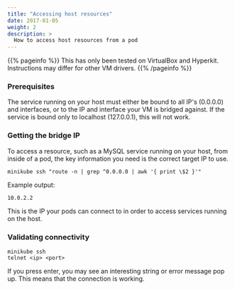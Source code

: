 ```yaml
---
title: "Accessing host resources"
date: 2017-01-05
weight: 2
description: >
  How to access host resources from a pod
---
```


{{% pageinfo %}}
This has only been tested on VirtualBox and Hyperkit. Instructions may differ for other VM drivers.
{{% /pageinfo %}}

### Prerequisites

The service running on your host must either be bound to all IP's (0.0.0.0) and interfaces, or to the IP and interface your VM is bridged against. If the service is bound only to localhost (127.0.0.1), this will not work.

### Getting the bridge IP

To access a resource, such as a MySQL service running on your host, from inside of a pod, the key information you need is the correct target IP to use.

```shell
minikube ssh "route -n | grep ^0.0.0.0 | awk '{ print \$2 }'"
```

Example output:

```
10.0.2.2
```

This is the IP your pods can connect to in order to access services running on the host.

### Validating connectivity

```shell
minikube ssh
telnet <ip> <port>
```

If you press enter, you may see an interesting string or error message pop up. This means that the connection is working.
